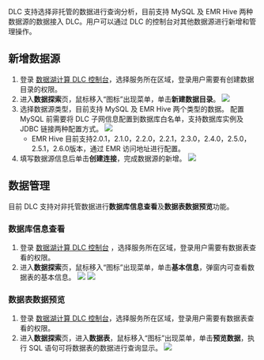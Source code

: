 DLC 支持选择非托管的数据进行查询分析，目前支持 MySQL 及 EMR Hive 两种数据源的数据接入 DLC。用户可以通过 DLC 的控制台对其他数据源进行新增和管理操作。
## 新增数据源
1. 登录 [数据湖计算 DLC 控制台](https://console.cloud.tencent.com/dlc)，选择服务所在区域，登录用户需要有创建数据目录的权限。
2. 进入**数据探索**页，鼠标移入“图标”出现菜单，单击**新建数据目录**。
![](https://qcloudimg.tencent-cloud.cn/raw/4cc1c9e67a55a65289d53b7f4ad08101.png)
3. 选择数据源类型，目前支持 MySQL 及 EMR Hive 两个类型的数据。 配置 MySQL 前需要将 DLC 子网信息配置到数据库白名单，支持数据库实例及 JDBC 链接两种配置方式。
![](https://qcloudimg.tencent-cloud.cn/raw/5d4407029b55b6a4889b4e5a1421358c.png)
	- EMR Hive 目前支持2.0.1，2.1.0，2.2.0，2.2.1，2.3.0，2.4.0，2.5.0，2.5.1，2.6.0版本，通过 EMR 访问地址进行配置。
4. 填写数据源信息后单击**创建连接**，完成数据源的新增。
![](https://qcloudimg.tencent-cloud.cn/raw/d6115c44b74057c96bac164ec2220275.png)

## 数据管理
目前 DLC 支持对非托管数据进行**数据库信息查看**及**数据表数据预览**功能。

### 数据库信息查看
1. 登录 [数据湖计算 DLC 控制台](https://console.cloud.tencent.com/dlc) ，选择服务所在区域，登录用户需要有数据表查看的权限。
2. 进入**数据探索**页，鼠标移入“图标”出现菜单，单击**基本信息**，弹窗内可查看数据表的基本信息。
![](https://qcloudimg.tencent-cloud.cn/raw/9876540d835b629586dbb74e4723630f.png)
![](https://qcloudimg.tencent-cloud.cn/raw/8ff385769c323b92372f31925a3efd1e.png)

### 数据表数据预览
1. 登录 [数据湖计算 DLC 控制台](https://console.cloud.tencent.com/dlc)，选择服务所在区域，登录用户需要有数据表查看的权限。
2. 进入**数据探索**页，进入**数据表**，鼠标移入“图标”出现菜单，单击**预览数据**，执行 SQL 语句可将数据表的数据进行查询显示。
![](https://qcloudimg.tencent-cloud.cn/raw/cc2edb15a126a3a3111a81c3d8b91096.png)
